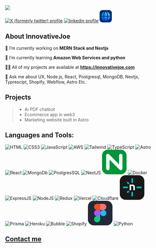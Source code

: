 
<div> 
  <img width="500" align="center" src="https://readme-typing-svg.herokuapp.com?font=inter&weight=500&duration=4000&pause=700&color=027BFE&random=false&width=435&lines=Hi+I'm+Joel;Let's+connect"/>
</div>
<a href="https://x.com/innovative_joe" target="_blank" rel="nofollow"><img src="https://github.com/InnovativeJoe/InnovativeJoe/blob/assets/icons/X%20(formerly%20Twitter).svg" alt="X (formerly twitter) profile" width="40" height="40" style="max-width: 100%;"></a> 
<a href="https://www.linkedin.com/in/joel-george-web-product-designer-researcher/" target="_blank" rel="nofollow"><img src="https://github.com/InnovativeJoe/InnovativeJoe/blob/assets/icons/Linkedin.svg" alt="linkedin profile" width="40" height="40" style="max-width: 100%;"></a> 
<a href="https://innovativejoe.com" target="_blank" rel="nofollow"><img src="https://github.com/InnovativeJoe/InnovativeJoe/blob/main/assets/icons/Website.svg" alt="my website" width="40" height="40" style="max-width: 100%;"></a> 

<!--<p align="left"> <img src="https://komarev.com/ghpvc/?username=innovativejoe&label=Profile%20views&color=0e75b6&style=flat" alt="innovativejoe" /> </p>-->


## About InnovativeJoe

   🔭 I’m currently working on **MERN Stack and Nextjs**
    
   🌱 I’m currently learning **Amazon Web Services and python**
    
   👨‍💻 All of my projects are available at **https://innovativejoe.com**
    
   💬 Ask me about UX, Node.js, React, Postgresql, MongoDB, Nextjs, Typrescipt, Shopify, Webflow, Astro Etc.

## Projects
> - Ai PDF chatbot
> - Ecommerce app in web3
> - Marketing website built in Astro

## Languages and Tools:
![HTML](https://github.com/InnovativeJoe/InnovativeJoe/blob/assets/icons/HTML.svg "HTML5")
![CSS3](https://github.com/InnovativeJoe/InnovativeJoe/blob/assets/icons/CSS.svg "CSS3")
![JavaScript](https://github.com/InnovativeJoe/InnovativeJoe/blob/assets/icons/JavaScript.svg "JavaScript")
![AWS](https://github.com/InnovativeJoe/InnovativeJoe/blob/assets/icons/AWS.svg "AWS")
![Tailwind](https://github.com/InnovativeJoe/InnovativeJoe/blob/assets/icons/Tailwind.svg "Tailwind")
![TypeScript](https://github.com/InnovativeJoe/InnovativeJoe/blob/assets/icons/Typescript.svg "TypeScript")
![Astro](https://github.com/InnovativeJoe/InnovativeJoe/blob/assets/icons/Astro%20icon.svg "Astro")
![React](https://github.com/InnovativeJoe/InnovativeJoe/blob/assets/icons/React.svg "React")
![MongoDb](https://github.com/InnovativeJoe/InnovativeJoe/blob/assets/icons/MongoDb.svg "MongoDb")
![PostgresSQL](https://github.com/InnovativeJoe/InnovativeJoe/blob/assets/icons/PostgreSQL.svg "PostgreSQL")
![NextJS](https://github.com/InnovativeJoe/InnovativeJoe/blob/assets/icons/NextJs.svg "NextJS")
![Nginx](https://github.com/InnovativeJoe/InnovativeJoe/blob/main/assets/icons/Nginx.svg "Nginx")
![Docker](https://github.com/InnovativeJoe/InnovativeJoe/blob/assets/icons/Docker.svg "Docker")
![ExpressJS](https://github.com/InnovativeJoe/InnovativeJoe/blob/assets/icons/ExpressJs.svg "ExpressJS")
![NodeJS](https://github.com/InnovativeJoe/InnovativeJoe/blob/assets/icons/NodeJs.svg "NodeJS")
![Redux](https://github.com/InnovativeJoe/InnovativeJoe/blob/assets/icons/Redux.svg "Redux")
![Vercel](https://github.com/InnovativeJoe/InnovativeJoe/blob/assets/icons/Vercel.svg "Vercel")
![Cloudflare](https://github.com/InnovativeJoe/InnovativeJoe/blob/assets/icons/Cloudflare.svg "Cloudfare")
![Netlify](https://github.com/InnovativeJoe/InnovativeJoe/blob/main/assets/icons/Netlify.svg "Netlify")
![Prisma](https://github.com/InnovativeJoe/InnovativeJoe/blob/assets/icons/Prisma.svg "Prisma ORM")
![Heroku](https://github.com/InnovativeJoe/InnovativeJoe/blob/assets/icons/Heroku.svg "Heroku")
![Bubble](https://github.com/InnovativeJoe/InnovativeJoe/blob/assets/icons/Bubble.svg "Bubble no code solution")
![Shopify](https://github.com/InnovativeJoe/InnovativeJoe/blob/assets/icons/Shopify.svg "Shopify")
![Figma](https://github.com/InnovativeJoe/InnovativeJoe/blob/main/assets/icons/Figma.svg "Figma")
![Python](https://github.com/InnovativeJoe/InnovativeJoe/blob/assets/icons/Python.svg "Python")

<!--
[![Name](img_url "Tooltip")
[![]("")

[![Shopify](https://github.com/InnovativeJoe/InnovativeJoe/blob/main/assets/icons/Shopify%20icon.svg "Shopify")

[![Webflow](InnovativeJoe/InnovativeJoe/blob/main/assets/icons/Webflow%20icon.svg "Webflow")--> 
  
## <a href="https://innovativejoe.com/contact">Contact me</a>

<!--
<p align="left"> <a href="https://github.com/ryo-ma/github-profile-trophy"><img src="https://github-profile-trophy.vercel.app/?username=innovativejoe" alt="innovativejoe" /></a> </p>
<p><img align="left" src="https://github-readme-stats.vercel.app/api/top-langs?username=innovativejoe&show_icons=true&locale=en&layout=compact" alt="innovativejoe" /></p>

<p>&nbsp;<img align="center" src="https://github-readme-stats.vercel.app/api?username=innovativejoe&show_icons=true&locale=en" alt="innovativejoe" /></p>

<p><img align="center" src="https://github-readme-streak-stats.herokuapp.com/?user=innovativejoe&" alt="innovativejoe" /></p>

- 👯 I’m looking to collaborate on ...
- 🤔 I’m looking for help with ...
- ⚡ Fun fact: ...
-->

